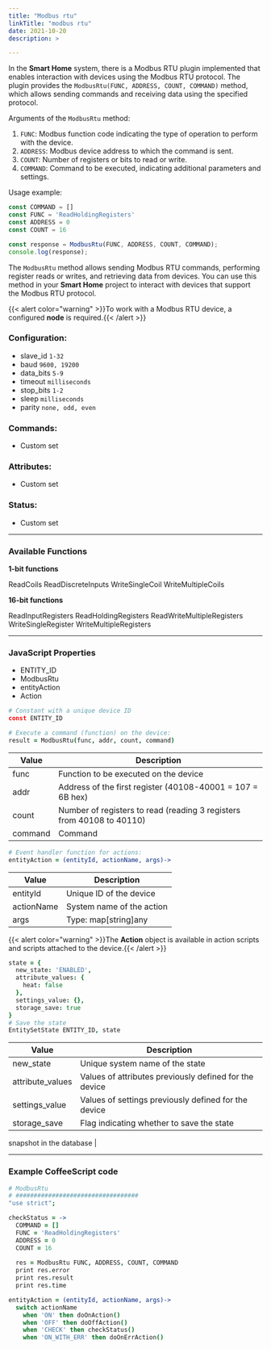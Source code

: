 ```yaml
---
title: "Modbus rtu"
linkTitle: "modbus rtu"
date: 2021-10-20 
description: >

---
```


In the **Smart Home** system, there is a Modbus RTU plugin implemented that enables interaction with devices using the Modbus RTU protocol. The plugin provides the `ModbusRtu(FUNC, ADDRESS, COUNT, COMMAND)` method, which allows sending commands and receiving data using the specified protocol.

Arguments of the `ModbusRtu` method:

1. `FUNC`: Modbus function code indicating the type of operation to perform with the device.
2. `ADDRESS`: Modbus device address to which the command is sent.
3. `COUNT`: Number of registers or bits to read or write.
4. `COMMAND`: Command to be executed, indicating additional parameters and settings.

Usage example:

```javascript
const COMMAND = []
const FUNC = 'ReadHoldingRegisters'
const ADDRESS = 0
const COUNT = 16

const response = ModbusRtu(FUNC, ADDRESS, COUNT, COMMAND);
console.log(response);
```

The `ModbusRtu` method allows sending Modbus RTU commands, performing register reads or writes, and retrieving data from devices. You can use this method in your **Smart Home** project to interact with devices that support the Modbus RTU protocol.

{{< alert color="warning" >}}To work with a Modbus RTU device, a configured **node** is required.{{< /alert >}}

### Configuration:

* slave_id `1-32`
* baud `9600, 19200`
* data_bits `5-9`
* timeout `milliseconds`
* stop_bits `1-2`
* sleep `milliseconds`
* parity `none, odd, even`

### Commands:

* Custom set

### Attributes:

* Custom set

### Status:

* Custom set

----------------

### Available Functions

**1-bit functions**

ReadCoils
ReadDiscreteInputs
WriteSingleCoil
WriteMultipleCoils

**16-bit functions**

ReadInputRegisters
ReadHoldingRegisters
ReadWriteMultipleRegisters
WriteSingleRegister
WriteMultipleRegisters

----------------

### JavaScript Properties

* ENTITY_ID
* ModbusRtu
* entityAction
* Action

```coffeescript
# Constant with a unique device ID
const ENTITY_ID
````

```coffeescript
# Execute a command (function) on the device:
result = ModbusRtu(func, addr, count, command)
```

|  Value   | Description |
|-------------|---------|
| func | Function to be executed on the device |
| addr | Address of the first register (40108-40001 = 107 = 6B hex) |
| count | Number of registers to read (reading 3 registers from 40108 to 40110) |
| command | Command |


```coffeescript
# Event handler function for actions:
entityAction = (entityId, actionName, args)->
```

|  Value   | Description |
|-------------|---------|
| entityId | Unique ID of the device |
| actionName | System name of the action |
| args | Type: map[string]any |

{{< alert color="warning" >}}The **Action** object is available in action scripts and scripts attached to the device.{{< /alert >}}
```coffeescript
state = {
  new_state: 'ENABLED',
  attribute_values: {
    heat: false
  },
  settings_value: {},
  storage_save: true
} 
# Save the state 
EntitySetState ENTITY_ID, state
```

|  Value   | Description |
|-------------|---------|
| new_state | Unique system name of the state |
| attribute_values | Values of attributes previously defined for the device |
| settings_value | Values of settings previously defined for the device |
| storage_save | Flag indicating whether to save the state

snapshot in the database |

----------------

### Example CoffeeScript code

```coffeescript
# ModbusRtu
# ##################################
"use strict";

checkStatus = ->
  COMMAND = []
  FUNC = 'ReadHoldingRegisters'
  ADDRESS = 0
  COUNT = 16
  
  res = ModbusRtu FUNC, ADDRESS, COUNT, COMMAND
  print res.error
  print res.result
  print res.time

entityAction = (entityId, actionName, args)->
  switch actionName
    when 'ON' then doOnAction()
    when 'OFF' then doOffAction()
    when 'CHECK' then checkStatus()
    when 'ON_WITH_ERR' then doOnErrAction()

```


